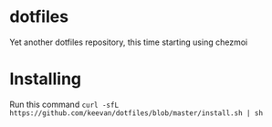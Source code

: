 # dotfiles
Yet another dotfiles repository, this time starting using chezmoi

# Installing
Run this command `curl -sfL https://github.com/keevan/dotfiles/blob/master/install.sh | sh`
